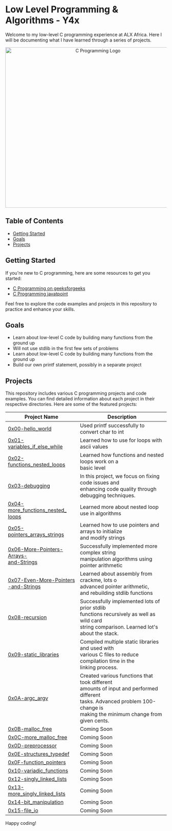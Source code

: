 # Low Level Programming & Algorithms - Y4x

Welcome to my low-level C programming experience at ALX Africa. Here I will be documenting what I have learned through a series of projects.

<div style="text-align: center;">
  <img src="https://i.pinimg.com/originals/f5/36/01/f53601133f236d1cb167ac19f05a3d60.gif" alt="C Programming Logo" width="563" height="500">
</div>



## Table of Contents

- [Getting Started](#getting-started)
- [Goals](#goals)
- [Projects](#projects)

## Getting Started

If you're new to C programming, here are some resources to get you started:

- [C Programming on geeksforgeeks](https://www.geeksforgeeks.org/c-programming-language/)
- [C Programming javatpoint](https://www.javatpoint.com/c-programming-language-tutorial)

Feel free to explore the code examples and projects in this repository to practice and enhance your skills.

## Goals

- Learn about low-level C code by building many functions from the ground up
- Will not use stdlib in the first few sets of problems
- Learn about low-level C code by building many functions from the ground up
- Build our own printf statement, possibly in a separate project

## Projects

This repository includes various C programming projects and code examples. You can find detailed information about each project in their respective directories. Here are some of the featured projects:

| Project Name     | Description                                |
|------------------|--------------------------------------------|
| [0x00-hello_world](https://github.com/ercudu75/alx-low_level_programming/tree/master/0x00-hello_world)  | Used printf successfully to convert char to int    |
| [0x01-variables_if_else_while](https://github.com/ercudu75/alx-low_level_programming/tree/master/0x01-variables_if_else_while)  | Learned how to use for loops with ascii values   |
| [0x02-functions_nested_loops](https://github.com/ercudu75/alx-low_level_programming/tree/master/0x02-functions_nested_loops)  | Learned how functions and nested loops work on a<br> basic level    |
| [0x03-debugging](https://github.com/ercudu75/alx-low_level_programming/tree/master/0x03-debugging)  | In this project, we focus on fixing code issues and<br> enhancing code quality through debugging techniques.   |
| [0x04-more_functions_nested_<br>loops](0x04-more_functions_nested_loops)  | Learned more about nested loop use in algorithms    |
| [0x05-pointers_arrays_strings](0x05-pointers_arrays_strings)  | Learned how to use pointers and arrays to initialize<br> and modify strings    |
| [0x06-More-Pointers-Arrays-<br>and-Strings](https://github.com/ercudu75/alx-low_level_programming/tree/master/0x06-pointers_arrays_strings)  | Successfully implemented more complex string<br> manipulation algorithms using pointer arithmetic  |
| [0x07-Even-More-Pointers<br>-and-Strings](https://github.com/ercudu75/alx-low_level_programming/tree/master/0x07-pointers_arrays_strings)  | Learned about assembly from crackme, lots o<br> advanced pointer arithmetic,<br> and rebuilding stdlib functions   |
| [0x08-recursion](https://github.com/ercudu75/alx-low_level_programming/tree/master/0x08-recursion)  | Successfully implemented lots of prior stdlib<br> functions recursively as well as wild card<br> string comparison. Learned lot's about the stack.    |
| [0x09-static_libraries](https://github.com/ercudu75/alx-low_level_programming/tree/master/0x09-static_libraries) | Compiled multiple static libraries and used with<br> various C files to reduce compilation time in the<br> linking process.    |
| [0x0A-argc_argv](https://github.com/ercudu75/alx-low_level_programming/tree/master/0x0A-argc_argv) | Created various functions that took different<br> amounts of input and performed different<br> tasks. Advanced problem 100-change is<br> making the minimum change from given cents. |
| [0x0B-malloc_free](https://github.com/ercudu75/alx-low_level_programming/tree/master/0x0B-malloc_free) | Coming Soon  |
| [0x0C-more_malloc_free](https://github.com/ercudu75/alx-low_level_programming/tree/master/0x0C-more_malloc_free) | Coming Soon |
| [0x0D-preprocessor](https://github.com/ercudu75/alx-low_level_programming/tree/master/0x0D-preprocessor) | Coming Soon |
| [0x0E-structures_typedef](https://github.com/ercudu75/alx-low_level_programming/tree/master/0x0E-structures_typedef) | Coming Soon |
| [0x0F-function_pointers](https://github.com/ercudu75/alx-low_level_programming/tree/master/0x0F-function_pointers) | Coming Soon |
| [0x10-variadic_functions](https://github.com/ercudu75/alx-low_level_programming/tree/master/0x10-variadic_functions) | Coming Soon |
| [0x12-singly_linked_lists](https://github.com/ercudu75/alx-low_level_programming/tree/master/0x12-singly_linked_lists) | Coming Soon |
| [0x13-more_singly_linked_lists](https://github.com/ercudu75/alx-low_level_programming/tree/master/0x13-more_singly_linked_lists) | Coming Soon |
| [0x14-bit_manipulation](https://github.com/ercudu75/alx-low_level_programming/tree/master/0x14-bit_manipulation) | Coming Soon |
| [0x15-file_io](0x15-file_io) | Coming Soon |




Happy coding!

